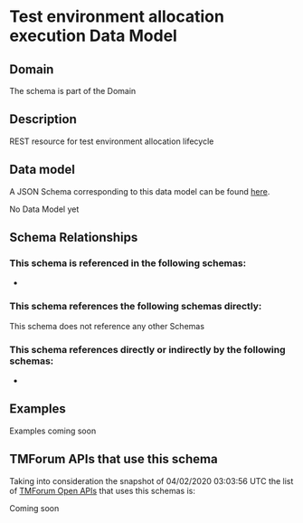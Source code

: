 # Test environment allocation execution Data Model

## Domain

The  schema is part of the  Domain

## Description

REST resource for test environment allocation lifecycle

## Data model

A JSON Schema corresponding to this data model can be found
[here](https://github.com/tmforum-rand/schemas/blob/candidates/Common/TestEnvironmentAllocationExecution.schema.json).

No Data Model yet

## Schema Relationships

### This schema is referenced in the following schemas:

-

### This schema references the following schemas directly:

This schema does not reference any other Schemas

### This schema references directly or indirectly by the following schemas:

-



## Examples

Examples coming soon

## TMForum APIs that use this schema

Taking into consideration the snapshot of 04/02/2020 03:03:56 UTC the list of [TMForum Open APIs](https://www.tmforum.org/open-apis/) that uses this schemas is:

Coming soon